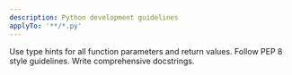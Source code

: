```yaml
---
description: Python development guidelines
applyTo: '**/*.py'
---
```


Use type hints for all function parameters and return values.
Follow PEP 8 style guidelines.
Write comprehensive docstrings.
